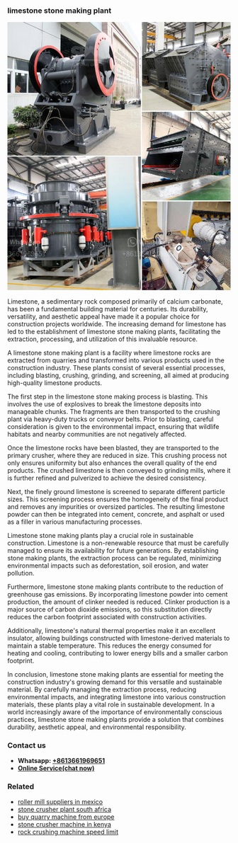 <h3>limestone stone making plant</h3><img src='1704856737.jpg' alt=''><p>Limestone, a sedimentary rock composed primarily of calcium carbonate, has been a fundamental building material for centuries. Its durability, versatility, and aesthetic appeal have made it a popular choice for construction projects worldwide. The increasing demand for limestone has led to the establishment of limestone stone making plants, facilitating the extraction, processing, and utilization of this invaluable resource.</p><p>A limestone stone making plant is a facility where limestone rocks are extracted from quarries and transformed into various products used in the construction industry. These plants consist of several essential processes, including blasting, crushing, grinding, and screening, all aimed at producing high-quality limestone products.</p><p>The first step in the limestone stone making process is blasting. This involves the use of explosives to break the limestone deposits into manageable chunks. The fragments are then transported to the crushing plant via heavy-duty trucks or conveyor belts. Prior to blasting, careful consideration is given to the environmental impact, ensuring that wildlife habitats and nearby communities are not negatively affected.</p><p>Once the limestone rocks have been blasted, they are transported to the primary crusher, where they are reduced in size. This crushing process not only ensures uniformity but also enhances the overall quality of the end products. The crushed limestone is then conveyed to grinding mills, where it is further refined and pulverized to achieve the desired consistency.</p><p>Next, the finely ground limestone is screened to separate different particle sizes. This screening process ensures the homogeneity of the final product and removes any impurities or oversized particles. The resulting limestone powder can then be integrated into cement, concrete, and asphalt or used as a filler in various manufacturing processes.</p><p>Limestone stone making plants play a crucial role in sustainable construction. Limestone is a non-renewable resource that must be carefully managed to ensure its availability for future generations. By establishing stone making plants, the extraction process can be regulated, minimizing environmental impacts such as deforestation, soil erosion, and water pollution.</p><p>Furthermore, limestone stone making plants contribute to the reduction of greenhouse gas emissions. By incorporating limestone powder into cement production, the amount of clinker needed is reduced. Clinker production is a major source of carbon dioxide emissions, so this substitution directly reduces the carbon footprint associated with construction activities.</p><p>Additionally, limestone's natural thermal properties make it an excellent insulator, allowing buildings constructed with limestone-derived materials to maintain a stable temperature. This reduces the energy consumed for heating and cooling, contributing to lower energy bills and a smaller carbon footprint.</p><p>In conclusion, limestone stone making plants are essential for meeting the construction industry's growing demand for this versatile and sustainable material. By carefully managing the extraction process, reducing environmental impacts, and integrating limestone into various construction materials, these plants play a vital role in sustainable development. In a world increasingly aware of the importance of environmentally conscious practices, limestone stone making plants provide a solution that combines durability, aesthetic appeal, and environmental responsibility.</p><h3>Contact us</h3><ul><li><strong>Whatsapp:&nbsp;<a href="https://wa.me/8613661969651">+8613661969651</a></strong></li><li><a href="https://swt.shibang-china.com/?git&amp;zhl&amp;limestone stone making plant"><strong>Online Service(chat now)</strong></a></li></ul><h3>Related</h3><ul><li><a href='roller mill suppliers in mexico.md'>roller mill suppliers in mexico</a></li><li><a href='stone crusher plant south africa.md'>stone crusher plant south africa</a></li><li><a href='buy quarry machine from europe.md'>buy quarry machine from europe</a></li><li><a href='stone crusher machine in kenya.md'>stone crusher machine in kenya</a></li><li><a href='rock crushing machine speed limit.md'>rock crushing machine speed limit</a></li></ul>
